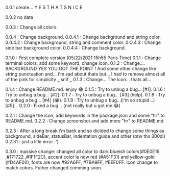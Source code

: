 0.0.1 create... Y E S T H A T S N I C E

0.0.2 no data

0.0.3 : Change all colors.

0.0.4 : Change background.
0.0.4.1 : Change background and string color.
0.0.4.2 : Change background, string and comment color.
0.O.4.3 : Change side bar background color.
0.0.4.4 : Change background.

0.1.0 : First complete version (05/22/2021 15h55 Paris Time)
0.1.1 : Change terminal colors, add some keyword, change icon.
0.1.2 : Change.... BACKGROUND YES YOU GOT THE POINT ! And some other change like string punctuation and... i'm sad about thats but... I had to remove almost all of the pink for simplicity _ snif _
0.1.3 : Change... The icon... thats all...

0.1.4 : Change README.md. enjoy :joy:
0.1.5 : Try to unbug a bug... [#1].
0.1.6 : Try to unbug a bug... [#2].
0.1.7 : Try to unbug a bug... [#3] (help).
0.1.8 : Try to unbug a bug... [#4] (😭).
0.1.9 : Try to unbug a bug...(i'm so stupid...) [#5]...
0.2.0 : Fixed a bug... (not really but u got me 😂)

0.2.1 : Change the icon, add keywords in the package.json and some "hr" to README.md.
0.2.2 : Change screenshot and add more "hr" to README.md.

0.2.3 : After a long break i'm back and so dicided to change some things as background, sideBar, statusBar, indentation guide and other (btw thx 300dl)
0.2.31 : just a litle error :')

0.3.0 : massive change: changed all color to dark blueish colors(#0E0E16 ,#171722 ,#1F1F2C), accent color is now red (#A51F31) and yellow-gold (#D4AF00), fonts are now #92A6FF, #7BA9FF, #EEF0FF.
Icon change to match colors. Futher changed comming soon.
